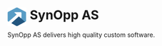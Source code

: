 <h1>
    <img 
        src="https://github.com/SynOpp/.github/blob/main/branding/logo-transparent.png?raw=true" 
        style="width:1.5em;height:1.5em;display:block;float:left;margin-right:.5rem">
    <div>SynOpp AS</div>
</h1>

SynOpp AS delivers high quality custom software.